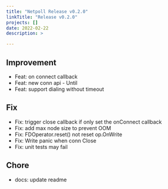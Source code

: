 ```yaml
---
title: "Netpoll Release v0.2.0"
linkTitle: "Release v0.2.0"
projects: []
date: 2022-02-22
description: >

---
```


## Improvement

* Feat: on connect callback
* Feat: new conn api - Until
* Feat: support dialing without timeout

## Fix

* Fix: trigger close callback if only set the onConnect callback
* Fix: add max node size to prevent OOM
* Fix: FDOperator.reset() not reset op.OnWrite
* Fix: Write panic when conn Close
* Fix: unit tests may fail

## Chore

* docs: update readme
